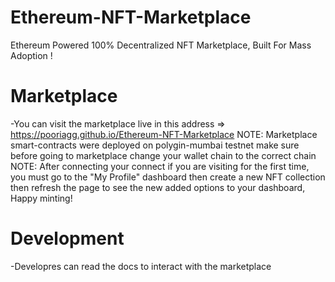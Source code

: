 # Ethereum-NFT-Marketplace
Ethereum Powered 100% Decentralized NFT Marketplace, Built For Mass Adoption !

# Marketplace
-You can visit the marketplace live in this address => https://pooriagg.github.io/Ethereum-NFT-Marketplace
NOTE: Marketplace smart-contracts were deployed on polygin-mumbai testnet make sure before going to marketplace change your wallet chain to the correct chain
NOTE: After connecting your connect if you are visiting for the first time, you must go to the "My Profile" dashboard then create a new NFT collection then refresh the page to see the new added options to your dashboard, Happy minting!

# Development
-Developres can read the docs to interact with the marketplace
